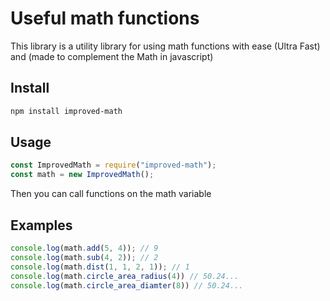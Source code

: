 # Useful math functions
This library is a utility library for using math functions with ease (Ultra Fast) and (made to complement the Math in javascript)
## Install
```bash
npm install improved-math
```
## Usage
```js
const ImprovedMath = require("improved-math");
const math = new ImprovedMath();
```
Then you can call functions on the math variable
## Examples
```js
console.log(math.add(5, 4)); // 9
console.log(math.sub(4, 2)); // 2
console.log(math.dist(1, 1, 2, 1)); // 1
console.log(math.circle_area_radius(4)) // 50.24...
console.log(math.circle_area_diamter(8)) // 50.24...
```